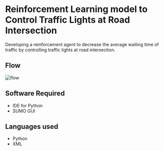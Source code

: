 # Reinforcement Learning model to Control Traffic Lights at Road Intersection

Developing a reinforcement agent to decrease the average waiting time of traffic by controlling traffic lights at road intersection.

## Flow
![flow](https://github.com/Divyansh-Gemini/reinforcement-learning-model-to-control-traffic-lights-at-road-intersection/assets/88696617/00ecccf8-68f7-4560-85ad-5739c7cad944)

## Software Required
* IDE for Python
* SUMO GUI

## Languages used
* Python
* XML
